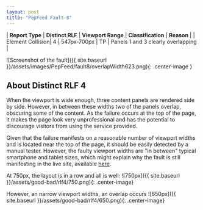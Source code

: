 ```yaml
---
layout: post
title: "PepFeed Fault 8"
---
```

| **Report Type** | **Distinct RLF** | **Viewport Range** | **Classification** | **Reason** |
| Element Collision| 4 | 547px-700px | TP | Panels 1 and 3 clearly overlapping | 

![Screenshot of the fault]({{ site.baseurl }}/assets/images/PepFeed/fault8/overlapWidth623.png){: .center-image }

## About Distinct RLF 4

When the viewport is wide enough, three content panels are rendered side by side. However, in between these widths two of the panels overlap, obscuring some of the content. As the failure occurs at the top of the page, it makes the page look very unprofessional and has the potential to discourage visitors from using the service provided.

Given that the failure manifests on a reasonable number of viewport widths and is located near the top of the page, it should be easily detected by a manual tester. However, the faulty viewport widths are "in between" typical smartphone and tablet sizes, which might explain why the fault is still manifesting in the live site, available [here](http://pepfeed.com).

At 750px, the layout is in a row and all is well:
![750px]({{ site.baseurl }}/assets/good-bad/rlf4/750.png){: .center-image}

However, an narrow viewport widths, an overlap occurs
![650px]({{ site.baseurl }}/assets/good-bad/rlf4/650.png){: .center-image}
